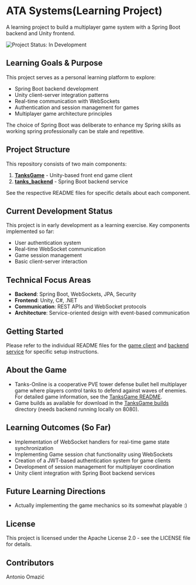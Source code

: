 # ATA Systems(Learning Project)

A learning project to build a multiplayer game system with a Spring Boot backend and Unity frontend.

![Project Status: In Development](https://img.shields.io/badge/status-in%20development-yellow)

## Learning Goals & Purpose

This project serves as a personal learning platform to explore:

- Spring Boot backend development
- Unity client-server integration patterns
- Real-time communication with WebSockets
- Authentication and session management for games
- Multiplayer game architecture principles

The choice of Spring Boot was deliberate to enhance my Spring skills as working spring professionally can be stale and repetitive.

## Project Structure

This repository consists of two main components:

1. **[TanksGame](/TanksGame/README.md)** - Unity-based front end game client
2. **[tanks_backend](/tanks_backend/README.md)** - Spring Boot backend service

See the respective README files for specific details about each component.

## Current Development Status

This project is in early development as a learning exercise. Key components implemented so far:
- User authentication system
- Real-time WebSocket communication
- Game session management
- Basic client-server interaction

## Technical Focus Areas

- **Backend**: Spring Boot, WebSockets, JPA, Security
- **Frontend**: Unity, C#, .NET
- **Communication**: REST APIs and WebSocket protocols
- **Architecture**: Service-oriented design with event-based communication

## Getting Started

Please refer to the individual README files for the [game client](/TanksGame/README.md) and [backend service](/tanks_backend/README.md) for specific setup instructions.

## About the Game

- Tanks-Online is a cooperative PVE tower defense bullet hell multiplayer game where players control tanks to defend against waves of enemies. For detailed game information, see the [TanksGame README](/TanksGame/README.md).
- Game builds as available for download in the [TanksGame builds](/TanksGame/builds) directory (needs backend running locally on 8080).

## Learning Outcomes (So Far)

- Implementation of WebSocket handlers for real-time game state synchronization
- Implementing Game session chat functionality using WebSockets
- Creation of a JWT-based authentication system for game clients
- Development of session management for multiplayer coordination
- Unity client integration with Spring Boot backend services

## Future Learning Directions
- Actually implementing the game mechanics so its somewhat playable :)

## License

This project is licensed under the Apache License 2.0 - see the LICENSE file for details.

## Contributors

Antonio Omazić
